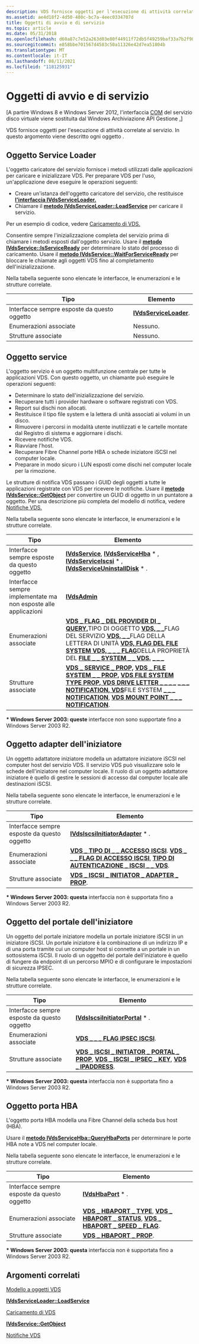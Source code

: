 ```yaml
---
description: VDS fornisce oggetti per l'esecuzione di attività correlate al servizio. In questo argomento viene descritto ogni oggetto .
ms.assetid: ae4d18f2-4d50-480c-bc7a-4eec0334707d
title: Oggetti di avvio e di servizio
ms.topic: article
ms.date: 05/31/2018
ms.openlocfilehash: d60a87c7e52a263d03e80f44911f72db5f49259baf33a7b2f90680f30bb3b2fd
ms.sourcegitcommit: e858bbe701567d4583c50a11326e42d7ea51804b
ms.translationtype: MT
ms.contentlocale: it-IT
ms.lasthandoff: 08/11/2021
ms.locfileid: "118125931"
---
```

# <a name="startup-and-service-objects"></a>Oggetti di avvio e di servizio

\[A partire Windows 8 e Windows Server 2012, l'interfaccia [COM](virtual-disk-service-portal.md) del servizio disco virtuale viene sostituita dal Windows Archiviazione API Gestione [.](/previous-versions/windows/desktop/stormgmt/windows-storage-management-api-portal)\]

VDS fornisce oggetti per l'esecuzione di attività correlate al servizio. In questo argomento viene descritto ogni oggetto .

## <a name="service-loader-object"></a>Oggetto Service Loader

L'oggetto caricatore del servizio fornisce i metodi utilizzati dalle applicazioni per caricare e inizializzare VDS. Per preparare VDS per l'uso, un'applicazione deve eseguire le operazioni seguenti:

-   Creare un'istanza dell'oggetto caricatore del servizio, che restituisce [**l'interfaccia IVdsServiceLoader.**](/windows/desktop/api/Vds/nn-vds-ivdsserviceloader)
-   Chiamare il [**metodo IVdsServiceLoader::LoadService**](/windows/desktop/api/Vds/nf-vds-ivdsserviceloader-loadservice) per caricare il servizio.

Per un esempio di codice, vedere [Caricamento di VDS.](loading-vds.md)

Consentire sempre l'inizializzazione completa del servizio prima di chiamare i metodi esposti dall'oggetto servizio. Usare il [**metodo IVdsService::IsServiceReady**](/windows/desktop/api/Vds/nf-vds-ivdsservice-isserviceready) per determinare lo stato del processo di caricamento. Usare il [**metodo IVdsService::WaitForServiceReady**](/windows/desktop/api/Vds/nf-vds-ivdsservice-waitforserviceready) per bloccare le chiamate agli oggetti VDS fino al completamento dell'inizializzazione.

Nella tabella seguente sono elencate le interfacce, le enumerazioni e le strutture correlate.

| Tipo                                              | Elemento                                         |
|---------------------------------------------------|-------------------------------------------------|
| Interfacce sempre esposte da questo oggetto | [**IVdsServiceLoader**](/windows/desktop/api/Vds/nn-vds-ivdsserviceloader). |
| Enumerazioni associate                           | Nessuno.                                           |
| Strutture associate                             | Nessuno.                                           |



 

## <a name="service-object"></a>Oggetto service

L'oggetto servizio è un oggetto multifunzione centrale per tutte le applicazioni VDS. Con questo oggetto, un chiamante può eseguire le operazioni seguenti:

-   Determinare lo stato dell'inizializzazione del servizio.
-   Recuperare tutti i provider hardware o software registrati con VDS.
-   Report sui dischi non allocati.
-   Restituisce il tipo file system e la lettera di unità associati ai volumi in un disco.
-   Rimuovere i percorsi in modalità utente inutilizzati e le cartelle montate dal Registro di sistema e aggiornare i dischi.
-   Ricevere notifiche VDS.
-   Riavviare l'host.
-   Recuperare Fibre Channel porte HBA o schede iniziatore iSCSI nel computer locale.
-   Preparare in modo sicuro i LUN esposti come dischi nel computer locale per la rimozione.

Le strutture di notifica VDS passano i GUID degli oggetti a tutte le applicazioni registrate con VDS per ricevere le notifiche. Usare il [**metodo IVdsService::GetObject**](/windows/desktop/api/Vds/nf-vds-ivdsservice-getobject) per convertire un GUID di oggetto in un puntatore a oggetto. Per una descrizione più completa del modello di notifica, vedere [Notifiche VDS.](vds-notification-model.md)

Nella tabella seguente sono elencate le interfacce, le enumerazioni e le strutture correlate. 

| Tipo                                                                   | Elemento                                                                                                                                                                                                                                                                                                                                                                                                   |
|------------------------------------------------------------------------|-----------------------------------------------------------------------------------------------------------------------------------------------------------------------------------------------------------------------------------------------------------------------------------------------------------------------------------------------------------------------------------------------------------|
| Interfacce sempre esposte da questo oggetto                      | [**IVdsService**](/windows/desktop/api/Vds/nn-vds-ivdsservice), [**IVdsServiceHba**](/windows/desktop/api/Vds/nn-vds-ivdsservicehba) \* , [**IVdsServiceIscsi**](/windows/desktop/api/Vds/nn-vds-ivdsserviceiscsi) \* , [**IVdsServiceUninstallDisk**](/windows/desktop/api/Vds/nn-vds-ivdsserviceuninstalldisk) \* .                                                                                                                                                                                                           |
| Interfacce sempre implementate ma non esposte alle applicazioni | [**IVdsAdmin**](/windows/desktop/api/VdsHwPrv/nn-vdshwprv-ivdsadmin)                                                                                                                                                                                                                                                                                                                                                                            |
| Enumerazioni associate                                                | [**VDS \_ FLAG \_ DEL PROVIDER DI \_ QUERY,**](/windows/desktop/api/Vds/ne-vds-vds_query_provider_flag)TIPO DI OGGETTO [**VDS, \_ \_**](/windows/desktop/api/Vds/ne-vds-vds_object_type)FLAG DEL SERVIZIO [**VDS, \_ \_**](/windows/desktop/api/Vds/ne-vds-vds_service_flag)FLAG DELLA LETTERA DI UNITÀ [**VDS, FLAG DEL FILE SYSTEM VDS, \_ \_ \_ FLAG**](/windows/desktop/api/Vds/ne-vds-vds_file_system_flag)DELLA PROPRIETÀ DEL [**FILE \_ \_ SYSTEM \_ \_ VDS.**](/windows/desktop/api/Vds/ne-vds-vds_file_system_prop_flag) [**\_ \_ \_**](/windows/desktop/api/Vds/ne-vds-vds_drive_letter_flag)                                                      |
| Strutture associate                                                  | [**VDS \_ SERVICE \_ PROP,**](/windows/desktop/api/Vds/ns-vds-vds_service_prop) [**VDS \_ FILE SYSTEM \_ \_ PROP,**](/windows/desktop/api/Vds/ns-vds-vds_file_system_prop) [**VDS FILE SYSTEM TYPE PROP, VDS DRIVE LETTER \_ \_ \_ \_**](/windows/desktop/api/Vds/ns-vds-vds_file_system_type_prop) [**\_ \_ \_ NOTIFICATION, VDS**](/windows/desktop/api/Vds/ns-vds-vds_drive_letter_notification)FILE SYSTEM [**\_ \_ \_ NOTIFICATION**](/windows/desktop/api/Vds/ns-vds-vds_file_system_notification), [**VDS MOUNT POINT \_ \_ \_ NOTIFICATION**](/windows/desktop/api/Vds/ns-vds-vds_mount_point_notification). |



 

**\* Windows Server 2003: queste** interfacce non sono supportate fino a Windows Server 2003 R2.

## <a name="initiator-adapter-object"></a>Oggetto adapter dell'iniziatore

Un oggetto adattatore iniziatore modella un adattatore iniziatore iSCSI nel computer host del servizio VDS. Il servizio VDS può visualizzare solo le schede dell'iniziatore nel computer locale. Il ruolo di un oggetto adattatore iniziatore è quello di gestire le sessioni di accesso dal computer locale alle destinazioni iSCSI.

Nella tabella seguente sono elencate le interfacce, le enumerazioni e le strutture correlate. 

| Tipo                                              | Elemento                                                                                                                                                                  |
|---------------------------------------------------|--------------------------------------------------------------------------------------------------------------------------------------------------------------------------|
| Interfacce sempre esposte da questo oggetto | [**IVdsIscsiInitiatorAdapter**](/windows/desktop/api/Vds/nn-vds-ivdsiscsiinitiatoradapter) \* .                                                                                                        |
| Enumerazioni associate                           | [**VDS \_ TIPO DI \_ \_ ACCESSO ISCSI**](/windows/desktop/api/Vds/ne-vds-vds_iscsi_login_type). [**VDS \_ \_ \_ FLAG DI ACCESSO ISCSI**](/windows/desktop/api/Vds/ne-vds-vds_iscsi_login_flag), [**TIPO DI AUTENTICAZIONE \_ ISCSI \_ \_ VDS**](/windows/desktop/api/Vds/ne-vds-vds_iscsi_auth_type). |
| Strutture associate                             | [**VDS \_ ISCSI \_ INITIATOR \_ ADAPTER \_ PROP**](/windows/desktop/api/Vds/ns-vds-vds_iscsi_initiator_adapter_prop).                                                                                        |



 

**\* Windows Server 2003: questa** interfaccia non è supportata fino a Windows Server 2003 R2.

## <a name="initiator-portal-object"></a>Oggetto del portale dell'iniziatore

Un oggetto del portale iniziatore modella un portale iniziatore iSCSI in un iniziatore iSCSI. Un portale iniziatore è la combinazione di un indirizzo IP e di una porta tramite cui un computer host si connette a un portale in un sottosistema iSCSI. Il ruolo di un oggetto del portale dell'iniziatore è quello di fungere da endpoint di un percorso MPIO e di configurare le impostazioni di sicurezza IPSEC.

Nella tabella seguente sono elencate le interfacce, le enumerazioni e le strutture correlate. 

| Tipo                                              | Elemento                                                                                                                                                                         |
|---------------------------------------------------|---------------------------------------------------------------------------------------------------------------------------------------------------------------------------------|
| Interfacce sempre esposte da questo oggetto | [**IVdsIscsiInitiatorPortal**](/windows/desktop/api/Vds/nn-vds-ivdsiscsiinitiatorportal) \* .                                                                                                                 |
| Enumerazioni associate                           | [**VDS \_ \_ \_ FLAG IPSEC ISCSI**](/windows/desktop/api/Vds/ne-vds-vds_iscsi_ipsec_flag).                                                                                                                        |
| Strutture associate                             | [**VDS \_ ISCSI \_ INITIATOR \_ PORTAL \_ PROP**](/windows/desktop/api/Vds/ns-vds-vds_iscsi_initiator_portal_prop), [**VDS \_ ISCSI \_ IPSEC \_ KEY**](/windows/desktop/api/Vds/ns-vds-vds_iscsi_ipsec_key), [**VDS \_ IPADDRESS**](/windows/desktop/api/Vds/ns-vds-vds_ipaddress). |



 

**\* Windows Server 2003: questa** interfaccia non è supportata fino a Windows Server 2003 R2.

## <a name="hba-port-object"></a>Oggetto porta HBA

L'oggetto porta HBA modella una Fibre Channel della scheda bus host (HBA).

Usare il [**metodo IVdsServiceHba::QueryHbaPorts**](/windows/desktop/api/Vds/nf-vds-ivdsservicehba-queryhbaports) per determinare le porte HBA note a VDS nel computer locale.

Nella tabella seguente sono elencate le interfacce, le enumerazioni e le strutture correlate.

| Tipo                                              | Elemento                                                                                                                                                          |
|---------------------------------------------------|------------------------------------------------------------------------------------------------------------------------------------------------------------------|
| Interfacce sempre esposte da questo oggetto | [**IVdsHbaPort**](/windows/desktop/api/Vds/nn-vds-ivdshbaport) \* .                                                                                                                            |
| Enumerazioni associate                           | [**VDS \_ HBAPORT \_ TYPE**](/windows/desktop/api/Vds/ne-vds-vds_hbaport_type), [**VDS \_ HBAPORT \_ STATUS**](/windows/desktop/api/Vds/ne-vds-vds_hbaport_status), [**VDS \_ HBAPORT \_ SPEED \_ FLAG**](/windows/desktop/api/Vds/ne-vds-vds_hbaport_speed_flag). |
| Strutture associate                             | [**VDS \_ HBAPORT \_ PROP**](/windows/desktop/api/Vds/ns-vds-vds_hbaport_prop).                                                                                                                  |



 

**\* Windows Server 2003: questa** interfaccia non è supportata fino a Windows Server 2003 R2.

## <a name="related-topics"></a>Argomenti correlati

<dl> <dt>

[Modello a oggetti VDS](vds-object-model.md)
</dt> <dt>

[**IVdsServiceLoader::LoadService**](/windows/desktop/api/Vds/nf-vds-ivdsserviceloader-loadservice)
</dt> <dt>

[Caricamento di VDS](loading-vds.md)
</dt> <dt>

[**IVdsService::GetObject**](/windows/desktop/api/Vds/nf-vds-ivdsservice-getobject)
</dt> <dt>

[Notifiche VDS](vds-notification-model.md)
</dt> </dl>

 

 
